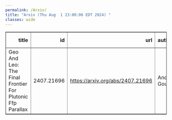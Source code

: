 ```yaml
---
permalink: /Arxiv/
title: "Arxiv (Thu Aug  1 23:00:06 EDT 2024) "
classes: wide
---
```

<table border="1" class="dataframe">
  <thead>
    <tr style="text-align: right;">
      <th>title</th>
      <th>id</th>
      <th>url</th>
      <th>authors</th>
      <th>Local Authors</th>
    </tr>
  </thead>
  <tbody>
    <tr>
      <td>Geo And Leo: The Final Frontier For Plutonic Ffp Parallax</td>
      <td>2407.21696</td>
      <td><a href="https://arxiv.org/abs/2407.21696" target="_blank">https://arxiv.org/abs/2407.21696</a></td>
      <td>Andrew Gould</td>
      <td>Andrew Gould</td>
    </tr>
  </tbody>
</table>